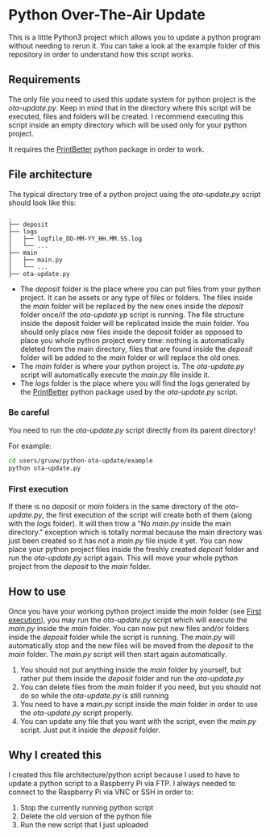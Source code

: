 # Python Over-The-Air Update

This is a little Python3 project which allows you to update a python program without needing to rerun it. You can take a look at the example folder of this repository in order to understand how this script works.

## Requirements

The only file you need to used this update system for python project is the _ota-update.py_. Keep in mind that in the directory where this script will be executed, files and folders will be created. I recommend executing this script inside an empty directory which will be used only for your python project.

It requires the [PrintBetter](https://github.com/gruvw/printbetter) python package in order to work.

## File architecture

The typical directory tree of a python project using the _ota-update.py_ script should look like this:

```text
.
├── deposit
├── logs
│   ├── logfile_DD-MM-YY_HH.MM.SS.log
│   └── ...
├── main
│   ├── main.py
│   └── ...
├── ota-update.py
```

* The _deposit_ folder is the place where you can put files from your python project. It can be assets or any type of files or folders. The files inside the _main_ folder will be replaced by the new ones inside the _deposit_ folder once/if the _ota-update.yp_ script is running. The file structure inside the deposit folder will be replicated inside the main folder. You should only place new files inside the deposit folder as opposed to place you whole python project every time: nothing is automatically deleted from the main directory, files that are found inside the _deposit_ folder will be added to the _main_ folder or will replace the old ones.
* The _main_ folder is where your python project is. The _ota-update.py_ script will automatically execute the _main.py_ file inside it.
* The _logs_ folder is the place where you will find the logs generated by the [PrintBetter](https://github.com/gruvw/printbetter) python package used by the _ota-update.py_ script.

### Be careful

You need to run the _ota-update.py_ script directly from its parent directory!

For example:

```bash
cd users/gruvw/python-ota-update/example
python ota-update.py
```

### First execution

If there is no _deposit_ or _main_ folders in the same directory of the _ota-update.py_, the first execution of the script will create both of them (along with the _logs_ folder). It will then trow a "No _main.py_ inside the main directory." exception which is totally normal because the main directory was just been created so it has not a _main.py_ file inside it yet. You can now place your python project files inside the freshly created _deposit_ folder and run the _ota-update.py_ script again. This will move your whole python project from the _deposit_ to the _main_ folder.

## How to use

Once you have your working python project inside the _main_ folder (see [First execution](#first-execution)), you may run the _ota-update.py_ script which will execute the _main.py_ inside the _main_ folder. You can now put new files and/or folders inside the _deposit_ folder while the script is running. The _main.py_ will automatically stop and the new files will be moved from the _deposit_ to the _main_ folder. The _main.py_ script will then start again automatically.

1. You should not put anything inside the _main_ folder by yourself, but rather put them inside the _deposit_ folder and run the _ota-update.py_
2. You can delete files from the _main_ folder if you need, but you should not do so while the _ota-update.py_ is still running
3. You need to have a _main.py_ script inside the _main_ folder in order to use the _ota-update.py_ script properly.
4. You can update any file that you want with the script, even the _main.py_ script. Just put it inside the _deposit_ folder.

## Why I created this

I created this file architecture/python script because I used to have to update a python script to a Raspberry Pi via FTP. I always needed to connect to the Raspberry Pi via VNC or SSH in order to:

1. Stop the currently running python script
2. Delete the old version of the python file
3. Run the new script that I just uploaded
